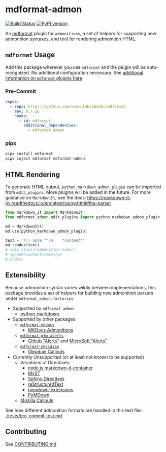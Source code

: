 # mdformat-admon

[![Build Status][ci-badge]][ci-link] [![PyPI version][pypi-badge]][pypi-link]

<!-- [![codecov.io][cov-badge]][cov-link]
[cov-badge]: https://codecov.io/gh/executablebooks/mdformat-admon/branch/main/graph/badge.svg
[cov-link]: https://codecov.io/gh/executablebooks/mdformat-admon
 -->

An [mdformat](https://github.com/executablebooks/mdformat) plugin for `admonitions`, a set of helpers for supporting new admonition syntaxes, and tool for rendering admonition HTML.

## `mdformat` Usage

Add this package wherever you use `mdformat` and the plugin will be auto-recognized. No additional configuration necessary. See [additional information on `mdformat` plugins here](https://mdformat.readthedocs.io/en/stable/users/plugins.html)

### Pre-Commit

```yaml
repos:
  - repo: https://github.com/executablebooks/mdformat
    rev: 0.7.16
    hooks:
      - id: mdformat
        additional_dependencies:
          - mdformat-admon
```

### pipx

```sh
pipx install mdformat
pipx inject mdformat mdformat-admon
```

## HTML Rendering

To generate HTML output, `python_markdown_admon_plugin` can be imported from `mdit_plugins`. More plugins will be added in the future. For more guidance on `MarkdownIt`, see the docs: <https://markdown-it-py.readthedocs.io/en/latest/using.html#the-parser>

```py
from markdown_it import MarkdownIt
from mdformat_admon.mdit_plugins import python_markdown_admon_plugin

md = MarkdownIt()
md.use(python_markdown_admon_plugin)

text = '!!! note ""\n    *content*'
md.render(text)
# <div class="admonition note">
# <p><em>content</em></p>
# </div>
```

## Extensibility

Because admonition syntax varies wildly between implementations, this package provides a set of helpers for building new admonition parsers under `mdformat_admon.factories`.

- Supported by `mdformat-admon`
    - [python-markdown](https://python-markdown.github.io/extensions/admonition)
- Supported by other packages
    - [`mdformat-mkdocs`](https://github.com/KyleKing/mdformat-mkdocs)
        - [MKDocs Admonitions](https://squidfunk.github.io/mkdocs-material/reference/admonitions)
    - [`mdformat-gfm-alerts`](https://github.com/KyleKing/mdformat-gfm-alerts)
        - [Github "Alerts"](https://docs.github.com/en/get-started/writing-on-github/getting-started-with-writing-and-formatting-on-github/basic-writing-and-formatting-syntax#alerts) and [MicroSoft "Alerts"](https://learn.microsoft.com/en-us/contribute/content/markdown-reference#alerts-note-tip-important-caution-warning)
    - [`mdformat-obsidian`](https://github.com/KyleKing/mdformat-obsidian)
        - [Obsidian Callouts](https://help.obsidian.md/How+to/Use+callouts)
- Currently Unsupported (or at least not known to be supported)
    - Variations of Directives:
        - [node.js markdown-it-container](https://github.com/markdown-it/markdown-it-container)
        - [MyST](https://myst-parser.readthedocs.io/en/latest/syntax/roles-and-directives.html)
        - [Sphinx Directives](https://www.sphinx-doc.org/en/master/usage/restructuredtext/directives.html)
        - [reStructuredText](https://docutils.sourceforge.io/docs/ref/rst/directives.html#specific-admonitions)
        - [pymdown-extensions](https://facelessuser.github.io/pymdown-extensions/extensions/blocks/plugins/admonition)
        - [PyMDown](https://facelessuser.github.io/pymdown-extensions/extensions/blocks/plugins/admonition)
    - [Mozilla Callouts](https://developer.mozilla.org/en-US/docs/MDN/Writing_guidelines/Howto/Markdown_in_MDN#notes_warnings_and_callouts)

See how different admonition formats are handled in this test file: [./tests/pre-commit-test.md](https://raw.githubusercontent.com/KyleKing/mdformat-admon/main/tests/pre-commit-test.md)

## Contributing

See [CONTRIBUTING.md](https://github.com/KyleKing/mdformat-admon/blob/main/CONTRIBUTING.md)

[ci-badge]: https://github.com/kyleking/mdformat-admon/workflows/CI/badge.svg?branch=main
[ci-link]: https://github.com/kyleking/mdformat-admon/actions?query=workflow%3ACI+branch%3Amain+event%3Apush
[pypi-badge]: https://img.shields.io/pypi/v/mdformat-admon.svg
[pypi-link]: https://pypi.org/project/mdformat-admon
